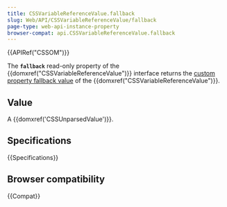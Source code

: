 ```yaml
---
title: CSSVariableReferenceValue.fallback
slug: Web/API/CSSVariableReferenceValue/fallback
page-type: web-api-instance-property
browser-compat: api.CSSVariableReferenceValue.fallback
---
```


{{APIRef("CSSOM")}}

The **`fallback`** read-only property of the
{{domxref("CSSVariableReferenceValue")}} interface returns the [custom property fallback value](/en-US/docs/Web/CSS/Using_CSS_custom_properties#custom_property_fallback_values) of the {{domxref("CSSVariableReferenceValue")}}.

## Value

A {{domxref('CSSUnparsedValue')}}.

## Specifications

{{Specifications}}

## Browser compatibility

{{Compat}}
